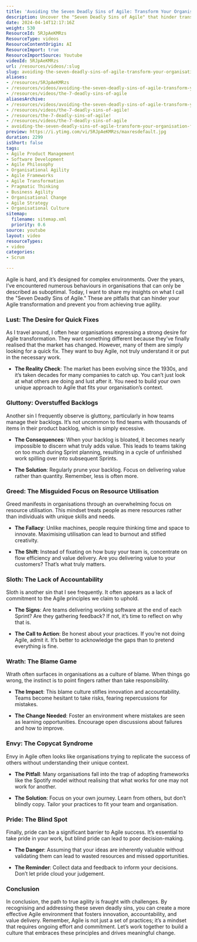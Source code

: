 ```yaml
---
title: 'Avoiding the Seven Deadly Sins of Agile: Transform Your Organisation for True Agility'
description: Uncover the "Seven Deadly Sins of Agile" that hinder transformation. Learn how to foster true agility and drive meaningful change in your organisation.
date: 2024-04-14T12:17:16Z
weight: 530
ResourceId: 5RJpAeKMRzs
ResourceType: videos
ResourceContentOrigin: AI
ResourceImport: true
ResourceImportSource: Youtube
videoId: 5RJpAeKMRzs
url: /resources/videos/:slug
slug: avoiding-the-seven-deadly-sins-of-agile-transform-your-organisation-for-true-agility
aliases:
- /resources/5RJpAeKMRzs
- /resources/videos/avoiding-the-seven-deadly-sins-of-agile-transform-your-organisation-for-true-agility
- /resources/videos/the-7-deadly-sins-of-agile
aliasesArchive:
- /resources/videos/avoiding-the-seven-deadly-sins-of-agile-transform-your-organisation-for-true-agility
- /resources/videos/the-7-deadly-sins-of-agile!
- /resources/the-7-deadly-sins-of-agile!
- /resources/videos/the-7-deadly-sins-of-agile
- avoiding-the-seven-deadly-sins-of-agile-transform-your-organisation-for-true-agility
preview: https://i.ytimg.com/vi/5RJpAeKMRzs/maxresdefault.jpg
duration: 2299
isShort: false
tags:
- Agile Product Management
- Software Development
- Agile Philosophy
- Organisational Agility
- Agile Frameworks
- Agile Transformation
- Pragmatic Thinking
- Business Agility
- Organisational Change
- Agile Strategy
- Organisational Culture
sitemap:
  filename: sitemap.xml
  priority: 0.6
source: youtube
layout: video
resourceTypes:
- video
categories:
- Scrum

---
```

Agile is hard, and it’s designed for complex environments. Over the years, I’ve encountered numerous behaviours in organisations that can only be described as suboptimal. Today, I want to share my insights on what I call the "Seven Deadly Sins of Agile." These are pitfalls that can hinder your Agile transformation and prevent you from achieving true agility.

### Lust: The Desire for Quick Fixes

As I travel around, I often hear organisations expressing a strong desire for Agile transformation. They want something different because they’ve finally realised that the market has changed. However, many of them are simply looking for a quick fix. They want to buy Agile, not truly understand it or put in the necessary work.

- **The Reality Check**: The market has been evolving since the 1930s, and it’s taken decades for many companies to catch up. You can’t just look at what others are doing and lust after it. You need to build your own unique approach to Agile that fits your organisation’s context.

### Gluttony: Overstuffed Backlogs

Another sin I frequently observe is gluttony, particularly in how teams manage their backlogs. It’s not uncommon to find teams with thousands of items in their product backlog, which is simply excessive.

- **The Consequences**: When your backlog is bloated, it becomes nearly impossible to discern what truly adds value. This leads to teams taking on too much during Sprint planning, resulting in a cycle of unfinished work spilling over into subsequent Sprints. 

- **The Solution**: Regularly prune your backlog. Focus on delivering value rather than quantity. Remember, less is often more.

### Greed: The Misguided Focus on Resource Utilisation

Greed manifests in organisations through an overwhelming focus on resource utilisation. This mindset treats people as mere resources rather than individuals with unique skills and needs.

- **The Fallacy**: Unlike machines, people require thinking time and space to innovate. Maximising utilisation can lead to burnout and stifled creativity. 

- **The Shift**: Instead of fixating on how busy your team is, concentrate on flow efficiency and value delivery. Are you delivering value to your customers? That’s what truly matters.

### Sloth: The Lack of Accountability

Sloth is another sin that I see frequently. It often appears as a lack of commitment to the Agile principles we claim to uphold. 

- **The Signs**: Are teams delivering working software at the end of each Sprint? Are they gathering feedback? If not, it’s time to reflect on why that is. 

- **The Call to Action**: Be honest about your practices. If you’re not doing Agile, admit it. It’s better to acknowledge the gaps than to pretend everything is fine.

### Wrath: The Blame Game

Wrath often surfaces in organisations as a culture of blame. When things go wrong, the instinct is to point fingers rather than take responsibility.

- **The Impact**: This blame culture stifles innovation and accountability. Teams become hesitant to take risks, fearing repercussions for mistakes.

- **The Change Needed**: Foster an environment where mistakes are seen as learning opportunities. Encourage open discussions about failures and how to improve.

### Envy: The Copycat Syndrome

Envy in Agile often looks like organisations trying to replicate the success of others without understanding their unique context. 

- **The Pitfall**: Many organisations fall into the trap of adopting frameworks like the Spotify model without realising that what works for one may not work for another. 

- **The Solution**: Focus on your own journey. Learn from others, but don’t blindly copy. Tailor your practices to fit your team and organisation.

### Pride: The Blind Spot

Finally, pride can be a significant barrier to Agile success. It’s essential to take pride in your work, but blind pride can lead to poor decision-making.

- **The Danger**: Assuming that your ideas are inherently valuable without validating them can lead to wasted resources and missed opportunities.

- **The Reminder**: Collect data and feedback to inform your decisions. Don’t let pride cloud your judgement.

### Conclusion

In conclusion, the path to true agility is fraught with challenges. By recognising and addressing these seven deadly sins, you can create a more effective Agile environment that fosters innovation, accountability, and value delivery. Remember, Agile is not just a set of practices; it’s a mindset that requires ongoing effort and commitment. Let’s work together to build a culture that embraces these principles and drives meaningful change.
